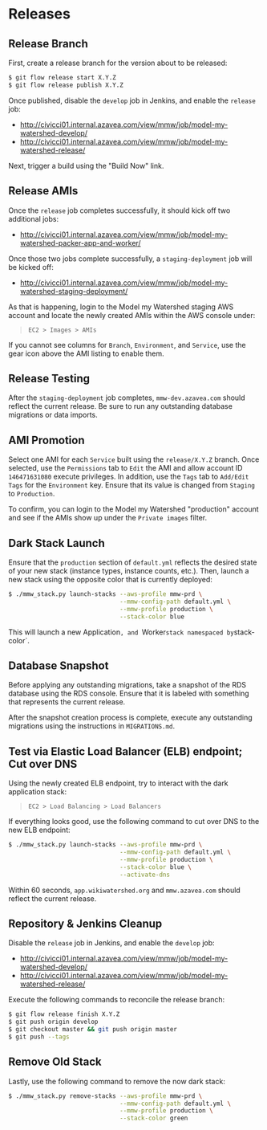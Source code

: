 # Releases

## Release Branch

First, create a release branch for the version about to be released:

```bash
$ git flow release start X.Y.Z
$ git flow release publish X.Y.Z
```

Once published, disable the `develop` job in Jenkins, and enable the `release` job:

- http://civicci01.internal.azavea.com/view/mmw/job/model-my-watershed-develop/
- http://civicci01.internal.azavea.com/view/mmw/job/model-my-watershed-release/

Next, trigger a build using the "Build Now" link.

## Release AMIs

Once the `release` job completes successfully, it should kick off two additional jobs:

- http://civicci01.internal.azavea.com/view/mmw/job/model-my-watershed-packer-app-and-worker/

Once those two jobs complete successfully, a `staging-deployment` job will be kicked off:

- http://civicci01.internal.azavea.com/view/mmw/job/model-my-watershed-staging-deployment/

As that is happening, login to the Model my Watershed staging AWS account and locate the newly created AMIs within the AWS console under:

> `EC2 > Images > AMIs`

If you cannot see columns for `Branch`, `Environment`, and `Service`, use the gear icon above the AMI listing to enable them.

## Release Testing

After the `staging-deployment` job completes, `mmw-dev.azavea.com` should reflect the current release. Be sure to run any outstanding database migrations or data imports.

## AMI Promotion

Select one AMI for each `Service` built using the `release/X.Y.Z` branch. Once selected, use the `Permissions` tab to `Edit` the AMI and allow account ID `146471631080` execute privileges. In addition, use the `Tags` tab to `Add/Edit Tags` for the `Environment` key. Ensure that its value is changed from `Staging` to `Production`.

To confirm, you can login to the Model my Watershed "production" account and see if the AMIs show up under the `Private images` filter.

## Dark Stack Launch

Ensure that the `production` section of `default.yml` reflects the desired state of your new stack (instance types, instance counts, etc.). Then, launch a new stack using the opposite color that is currently deployed:

```bash
$ ./mmw_stack.py launch-stacks --aws-profile mmw-prd \
                               --mmw-config-path default.yml \
                               --mmw-profile production \
                               --stack-color blue
```

This will launch a new Application`, and `Worker` stack namespaced by `stack-color`.

## Database Snapshot

Before applying any outstanding migrations, take a snapshot of the RDS database using the RDS console. Ensure that it is labeled with something that represents the current release.

After the snapshot creation process is complete, execute any outstanding migrations using the instructions in `MIGRATIONS.md`.

## Test via Elastic Load Balancer (ELB) endpoint; Cut over DNS

Using the newly created ELB endpoint, try to interact with the dark application stack:

> `EC2 > Load Balancing > Load Balancers`

If everything looks good, use the following command to cut over DNS to the new ELB endpoint:

```bash
$ ./mmw_stack.py launch-stacks --aws-profile mmw-prd \
                               --mmw-config-path default.yml \
                               --mmw-profile production \
                               --stack-color blue \
                               --activate-dns
```

Within 60 seconds, `app.wikiwatershed.org` and `mmw.azavea.com` should reflect the current release.

## Repository & Jenkins Cleanup

Disable the `release` job in Jenkins, and enable the `develop` job:

- http://civicci01.internal.azavea.com/view/mmw/job/model-my-watershed-develop/
- http://civicci01.internal.azavea.com/view/mmw/job/model-my-watershed-release/

Execute the following commands to reconcile the release branch:

```bash
$ git flow release finish X.Y.Z
$ git push origin develop
$ git checkout master && git push origin master
$ git push --tags
```

## Remove Old Stack

Lastly, use the following command to remove the now dark stack:

```bash
$ ./mmw_stack.py remove-stacks --aws-profile mmw-prd \
                               --mmw-config-path default.yml \
                               --mmw-profile production \
                               --stack-color green
```
